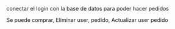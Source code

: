 conectar el login con la base de datos para poder hacer pedidos


Se puede comprar, 
Eliminar user, pedido, 
Actualizar user pedido
